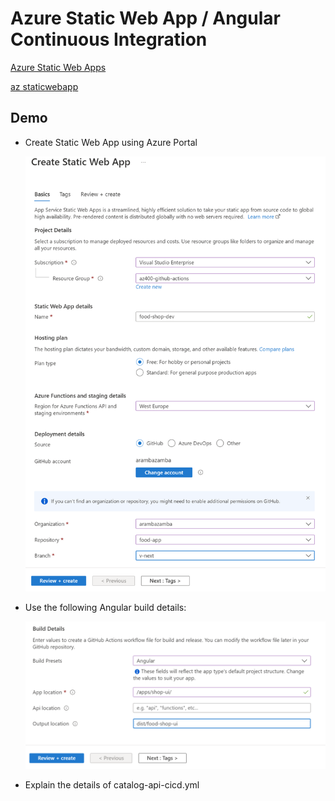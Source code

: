 # Azure Static Web App / Angular Continuous Integration

[Azure Static Web Apps](https://docs.microsoft.com/en-us/azure/static-web-apps/)

[az staticwebapp](https://docs.microsoft.com/en-us/cli/azure/staticwebapp?view=azure-cli-latest)

## Demo

- Create Static Web App using Azure Portal

    ![static-wa.png](_images/create-static-wa.png)

- Use the following Angular build details:

    ![build-details.png](_images/build-details.png)

- Explain the details of catalog-api-cicd.yml    